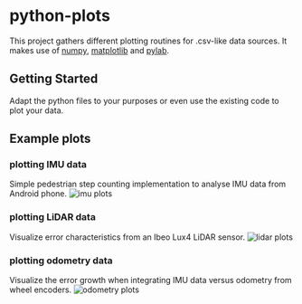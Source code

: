 # python-plots
This project gathers different plotting routines for .csv-like data sources. It makes use of [numpy](http://www.numpy.org/), [matplotlib](http://matplotlib.org/) and [pylab](https://www.scipy.org/index.html).

## Getting Started

Adapt the python files to your purposes or even use the existing code to plot your data.

## Example plots
 ### plotting IMU data
Simple pedestrian step counting implementation to analyse IMU data from Android phone.
![imu plots](https://drive.google.com/open?id=0B5t2EaIOkSYpd0JQaXk2bFBhQk0)

 ### plotting LiDAR data
Visualize error characteristics from an Ibeo Lux4 LiDAR sensor.
![lidar plots](https://drive.google.com/open?id=0B5t2EaIOkSYpbEt5VlFERV9aaEE)

 ### plotting odometry data
Visualize the error growth when integrating IMU data versus odometry from wheel encoders.
![odometry plots](https://drive.google.com/open?id=0B5t2EaIOkSYpamlxOExfWThhUTA)
